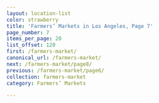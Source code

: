 ```yaml
---
layout: location-list
color: strawberry
title: 'Farmers’ Markets in Los Angeles, Page 7'
page_number: 7
items_per_page: 20
list_offset: 120
first: /farmers-market/
canonical_url: /farmers-market/
next: /farmers-market/page8/
previous: /farmers-market/page6/
collection: farmers-market
category: Farmers’ Markets

---
```

